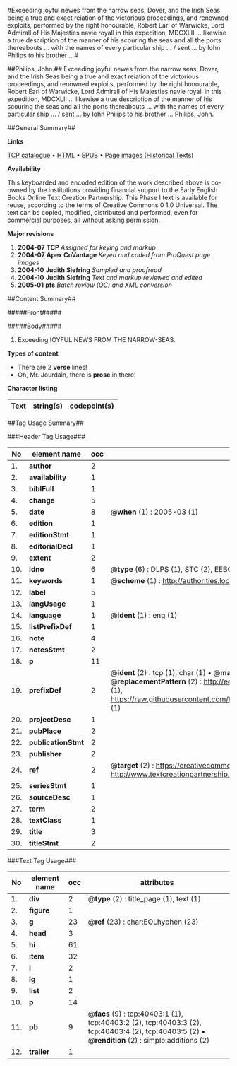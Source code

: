 #Exceeding joyful newes from the narrow seas, Dover, and the Irish Seas being a true and exact reiation of the victorious proceedings, and renowned exploits, performed by the right honourable, Robert Earl of Warwicke, Lord Admirall of His Majesties navie royall in this expedition, MDCXLII ... likewise a true description of the manner of his scouring the seas and all the ports thereabouts ... with the names of every particular ship ... / sent ... by Iohn Philips to his brother ...#

##Philips, John.##
Exceeding joyful newes from the narrow seas, Dover, and the Irish Seas being a true and exact reiation of the victorious proceedings, and renowned exploits, performed by the right honourable, Robert Earl of Warwicke, Lord Admirall of His Majesties navie royall in this expedition, MDCXLII ... likewise a true description of the manner of his scouring the seas and all the ports thereabouts ... with the names of every particular ship ... / sent ... by Iohn Philips to his brother ...
Philips, John.

##General Summary##

**Links**

[TCP catalogue](http://www.ota.ox.ac.uk/tcp/)  • 
[HTML](http://tei.it.ox.ac.uk/tcp/Texts-HTML/free/A38/A38994.html)  • 
[EPUB](http://tei.it.ox.ac.uk/tcp/Texts-EPUB/free/A38/A38994.epub) • 
[Page images (Historical Texts)](https://data.historicaltexts.jisc.ac.uk/view?pubId=eebo-07915946e&pageId=eebo-07915946e-40403-1)

**Availability**

This keyboarded and encoded edition of the
	       work described above is co-owned by the institutions
	       providing financial support to the Early English Books
	       Online Text Creation Partnership. This Phase I text is
	       available for reuse, according to the terms of Creative
	       Commons 0 1.0 Universal. The text can be copied,
	       modified, distributed and performed, even for
	       commercial purposes, all without asking permission.

**Major revisions**

1. __2004-07__ __TCP__ *Assigned for keying and markup*
1. __2004-07__ __Apex CoVantage__ *Keyed and coded from ProQuest page images*
1. __2004-10__ __Judith Siefring__ *Sampled and proofread*
1. __2004-10__ __Judith Siefring__ *Text and markup reviewed and edited*
1. __2005-01__ __pfs__ *Batch review (QC) and XML conversion*

##Content Summary##

#####Front#####

#####Body#####

1. Exceeding IOYFUL NEWS FROM THE NARROW-SEAS.

**Types of content**

  * There are 2 **verse** lines!
  * Oh, Mr. Jourdain, there is **prose** in there!

**Character listing**


|Text|string(s)|codepoint(s)|
|---|---|---|

##Tag Usage Summary##

###Header Tag Usage###

|No|element name|occ|attributes|
|---|---|---|---|
|1.|__author__|2||
|2.|__availability__|1||
|3.|__biblFull__|1||
|4.|__change__|5||
|5.|__date__|8| @__when__ (1) : 2005-03 (1)|
|6.|__edition__|1||
|7.|__editionStmt__|1||
|8.|__editorialDecl__|1||
|9.|__extent__|2||
|10.|__idno__|6| @__type__ (6) : DLPS (1), STC (2), EEBO-CITATION (1), OCLC (1), VID (1)|
|11.|__keywords__|1| @__scheme__ (1) : http://authorities.loc.gov/ (1)|
|12.|__label__|5||
|13.|__langUsage__|1||
|14.|__language__|1| @__ident__ (1) : eng (1)|
|15.|__listPrefixDef__|1||
|16.|__note__|4||
|17.|__notesStmt__|2||
|18.|__p__|11||
|19.|__prefixDef__|2| @__ident__ (2) : tcp (1), char (1)  •  @__matchPattern__ (2) : ([0-9\-]+):([0-9IVX]+) (1), (.+) (1)  •  @__replacementPattern__ (2) : http://eebo.chadwyck.com/downloadtiff?vid=$1&page=$2 (1), https://raw.githubusercontent.com/textcreationpartnership/Texts/master/tcpchars.xml#$1 (1)|
|20.|__projectDesc__|1||
|21.|__pubPlace__|2||
|22.|__publicationStmt__|2||
|23.|__publisher__|2||
|24.|__ref__|2| @__target__ (2) : https://creativecommons.org/publicdomain/zero/1.0/ (1), http://www.textcreationpartnership.org/docs/. (1)|
|25.|__seriesStmt__|1||
|26.|__sourceDesc__|1||
|27.|__term__|2||
|28.|__textClass__|1||
|29.|__title__|3||
|30.|__titleStmt__|2||


###Text Tag Usage###

|No|element name|occ|attributes|
|---|---|---|---|
|1.|__div__|2| @__type__ (2) : title_page (1), text (1)|
|2.|__figure__|1||
|3.|__g__|23| @__ref__ (23) : char:EOLhyphen (23)|
|4.|__head__|3||
|5.|__hi__|61||
|6.|__item__|32||
|7.|__l__|2||
|8.|__lg__|1||
|9.|__list__|2||
|10.|__p__|14||
|11.|__pb__|9| @__facs__ (9) : tcp:40403:1 (1), tcp:40403:2 (2), tcp:40403:3 (2), tcp:40403:4 (2), tcp:40403:5 (2)  •  @__rendition__ (2) : simple:additions (2)|
|12.|__trailer__|1||
